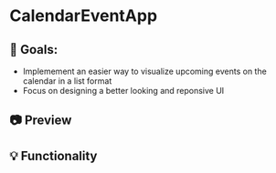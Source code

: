 # CalendarEventApp
## 📅 Goals:
- Implemement an easier way to visualize upcoming events on the calendar in a list format
- Focus on designing a better looking and reponsive UI

## 📷 Preview


## 💡 Functionality
